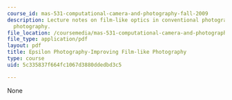 ```yaml
---
course_id: mas-531-computational-camera-and-photography-fall-2009
description: Lecture notes on film-like optics in conventional photography and epsilon
  photography.
file_location: /coursemedia/mas-531-computational-camera-and-photography-fall-2009/5c335837f664fc1067d3880ddedbd3c5_MITMAS_531F09_lec03_notes.pdf
file_type: application/pdf
layout: pdf
title: Epsilon Photography-Improving Film-like Photography
type: course
uid: 5c335837f664fc1067d3880ddedbd3c5

---
```

None